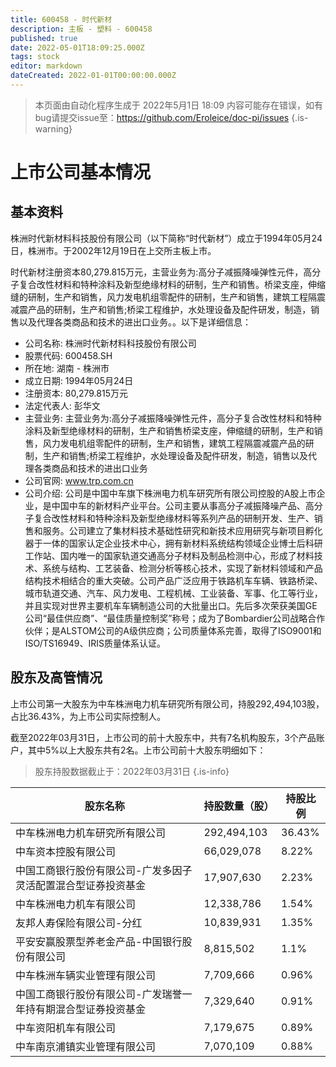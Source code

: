 ```yaml
---
title: 600458 - 时代新材
description: 主板 - 塑料 - 600458
published: true
date: 2022-05-01T18:09:25.000Z
tags: stock
editor: markdown
dateCreated: 2022-01-01T00:00:00.000Z
---
```


> 本页面由自动化程序生成于 2022年5月1日 18:09
> 内容可能存在错误，如有bug请提交issue至：https://github.com/Eroleice/doc-pi/issues
{.is-warning}

# 上市公司基本情况

## 基本资料

株洲时代新材料科技股份有限公司（以下简称“时代新材”）成立于1994年05月24日，株洲市。于2002年12月19日在上交所主板上市。

时代新材注册资本80,279.815万元，主营业务为:高分子减振降噪弹性元件，高分子复合改性材料和特种涂料及新型绝缘材料的研制，生产和销售。桥梁支座，伸缩缝的研制，生产和销售，风力发电机组零配件的研制，生产和销售，建筑工程隔震减震产品的研制，生产和销售;桥梁工程维护，水处理设备及配件研发，制造，销售以及代理各类商品和技术的进出口业务。。以下是详细信息：

- 公司名称: 株洲时代新材料科技股份有限公司
- 股票代码: 600458.SH
- 所在地: 湖南 - 株洲市
- 成立日期: 1994年05月24日
- 注册资本: 80,279.815万元
- 法定代表人: 彭华文
- 主营业务: 主营业务为:高分子减振降噪弹性元件，高分子复合改性材料和特种涂料及新型绝缘材料的研制，生产和销售桥梁支座，伸缩缝的研制，生产和销售，风力发电机组零配件的研制，生产和销售，建筑工程隔震减震产品的研制，生产和销售;桥梁工程维护，水处理设备及配件研发，制造，销售以及代理各类商品和技术的进出口业务
- 公司官网: www.trp.com.cn
- 公司介绍: 公司是中国中车旗下株洲电力机车研究所有限公司控股的A股上市企业，是中国中车的新材料产业平台。公司主要从事高分子减振降噪产品、高分子复合改性材料和特种涂料及新型绝缘材料等系列产品的研制开发、生产、销售和服务。公司建立了集材料技术基础性研究和新技术应用研究与新项目孵化器于一体的国家认定企业技术中心，拥有新材料系统结构领域企业博士后科研工作站、国内唯一的国家轨道交通高分子材料及制品检测中心，形成了材料技术、系统与结构、工艺装备、检测分析等核心技术，实现了新材料领域和产品结构技术相结合的重大突破。公司产品广泛应用于铁路机车车辆、铁路桥梁、城市轨道交通、汽车、风力发电、工程机械、工业装备、军事、化工等行业，并且实现对世界主要机车车辆制造公司的大批量出口。先后多次荣获美国GE公司“最佳供应商”、“最佳质量控制奖”称号；成为了Bombardier公司战略合作伙伴；是ALSTOM公司的A级供应商；公司质量体系完善，取得了ISO9001和ISO/TS16949、IRIS质量体系认证。


## 股东及高管情况

上市公司第一大股东为中车株洲电力机车研究所有限公司，持股292,494,103股，占比36.43%，为上市公司实际控制人。

截至2022年03月31日，上市公司的前十大股东中，共有7名机构股东，3个产品账户，其中5%以上大股东共有2名。上市公司前十大股东明细如下：

> 股东持股数据截止于：2022年03月31日
{.is-info}

| 股东名称 | 持股数量（股） | 持股比例 |
| --- | --- | --- |
| 中车株洲电力机车研究所有限公司 | 292,494,103 | 36.43% |
| 中车资本控股有限公司 | 66,029,078 | 8.22% |
| 中国工商银行股份有限公司-广发多因子灵活配置混合型证券投资基金 | 17,907,630 | 2.23% |
| 中车株洲电力机车有限公司 | 12,338,786 | 1.54% |
| 友邦人寿保险有限公司-分红 | 10,839,931 | 1.35% |
| 平安安赢股票型养老金产品-中国银行股份有限公司 | 8,815,502 | 1.1% |
| 中车株洲车辆实业管理有限公司 | 7,709,666 | 0.96% |
| 中国工商银行股份有限公司-广发瑞誉一年持有期混合型证券投资基金 | 7,329,640 | 0.91% |
| 中车资阳机车有限公司 | 7,179,675 | 0.89% |
| 中车南京浦镇实业管理有限公司 | 7,070,109 | 0.88% |





